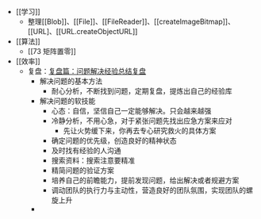 - [[学习]]
	- 整理[[Blob]]、[[File]]、[[FileReader]]、[[createImageBitmap]]、[[URL]、[[URL.createObjectURL]]
- [[算法]]
	- [[73 矩阵置零]]
- [[效率]]
	- 复盘：[复盘篇：问题解决经验总结复盘](https://juejin.cn/post/6986192096264716301#heading-0)
		- 解决问题的基本方法
			- 耐心分析，不断找到问题，定期复盘，提炼出自己的经验库
		- 解决问题的软技能
			- 心态：自信，坚信自己一定能够解决。只会越来越强
			- 冷静分析，不用心急，对于紧张问题先找出应急方案来应对
				- 先让火势缓下来，你再去专心研究救火的具体方案
			- 确定问题的优先级，创造良好的精神状态
			- 及时找有经验的人沟通
			- 搜索资料：搜索注意要精准
			- 精简问题的验证方案
			- 培养自己的前瞻能力，提前发现问题，给出解决或者规避方案
			- 调动团队的执行力与主动性，营造良好的团队氛围，实现团队的螺旋上升
		-